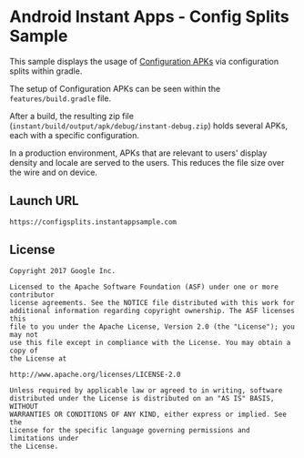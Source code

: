# Android Instant Apps - Config Splits Sample

This sample displays the usage of
[Configuration APKs](https://developer.android.com/topic/instant-apps/guides/config-splits.html)
via configuration splits within gradle.

The setup of Configuration APKs can be seen within the `features/build.gradle` file.

After a build, the resulting zip file (`instant/build/output/apk/debug/instant-debug.zip`)
holds several APKs, each with a specific configuration.

In a production environment, APKs that are relevant to users' display density and locale are
served to the users. This reduces the file size over the wire and on device.

## Launch URL

`https://configsplits.instantappsample.com`

## License

```
Copyright 2017 Google Inc.

Licensed to the Apache Software Foundation (ASF) under one or more contributor
license agreements. See the NOTICE file distributed with this work for
additional information regarding copyright ownership. The ASF licenses this
file to you under the Apache License, Version 2.0 (the "License"); you may not
use this file except in compliance with the License. You may obtain a copy of
the License at

http://www.apache.org/licenses/LICENSE-2.0

Unless required by applicable law or agreed to in writing, software
distributed under the License is distributed on an "AS IS" BASIS, WITHOUT
WARRANTIES OR CONDITIONS OF ANY KIND, either express or implied. See the
License for the specific language governing permissions and limitations under
the License.
```

